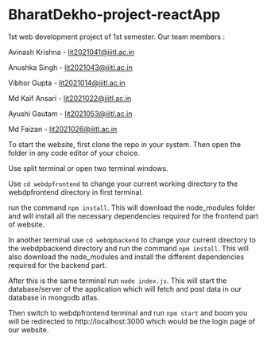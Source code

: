 # BharatDekho-project-reactApp
1st web development project of 1st semester. Our team members :

Avinash Krishna - lit2021041@iiitl.ac.in

Anushka Singh - lit2021043@iiitl.ac.in

Vibhor Gupta - lit2021014@iiitl.ac.in

Md Kaif Ansari - lit2021022@iiitl.ac.in

Ayushi Gautam - lit2021053@iiitl.ac.in

Md Faizan - lit2021026@iiitl.ac.in



To start the website, first clone the repo in your system. Then open the folder in any code editor of your choice.

Use split terminal or open two terminal windows.

Use `cd webdpfrontend` to change your current working directory to the webdpfrontend directory in first terminal.

run the command `npm install`. This will download the node_modules folder and will install all the necessary dependencies required for the frontend part of website.

In another terminal use `cd webdpbackend` to change your current directory to the webdpbackend directory and run the command `npm install`. This will 
also download the node_modules and install the different dependencies required for the backend part.

After this is the same terminal run `node index.js`. This will start the database/server of the application which will fetch and post data in our database in mongodb atlas.

Then switch to webdpfrontend terminal and run `npm start` and boom you will be redirected to http://localhost:3000 which would be the login page of our website.
